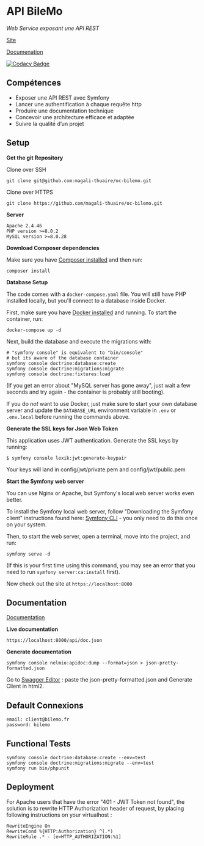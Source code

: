 # API BileMo
*Web Service exposant une API REST*

[Site](https://bilemo.magali.website)   

[Documenation](https://magali-thuaire.github.io/oc-bilemo/)

[![Codacy Badge](https://app.codacy.com/project/badge/Grade/6da11f24de9b463a817d88204aa11c84)](https://www.codacy.com/gh/magali-thuaire/oc-bilemo/dashboard?utm_source=github.com&amp;utm_medium=referral&amp;utm_content=magali-thuaire/oc-bilemo&amp;utm_campaign=Badge_Grade)

## Compétences

-	Exposer une API REST avec Symfony
-	Lancer une authentification à chaque requête http
-	Produire une documentation technique
-	Concevoir une architecture efficace et adaptée
-	Suivre la qualité́ d’un projet 

## Setup

**Get the git Repository**

Clone over SSH

```
git clone git@github.com:magali-thuaire/oc-bilemo.git
```

Clone over HTTPS

```
git clone https://github.com/magali-thuaire/oc-bilemo.git
```

**Server**

```
Apache 2.4.46
PHP version >=8.0.2
MySQL version >=8.0.28
```


**Download Composer dependencies**

Make sure you have [Composer installed](https://getcomposer.org/download/)
and then run:

```
composer install
```

**Database Setup**

The code comes with a `docker-compose.yaml` file.
You will still have PHP installed
locally, but you'll connect to a database inside Docker.

First, make sure you have [Docker installed](https://docs.docker.com/get-docker/)
and running. To start the container, run:

```
docker-compose up -d
```

Next, build the database and execute the migrations with:

```
# "symfony console" is equivalent to "bin/console"
# but its aware of the database container
symfony console doctrine:database:create
symfony console doctrine:migrations:migrate
symfony console doctrine:fixtures:load
```

(If you get an error about "MySQL server has gone away", just wait
a few seconds and try again - the container is probably still booting).

If you do *not* want to use Docker, just make sure to start your own
database server and update the `DATABASE_URL` environment variable in
`.env` or `.env.local` before running the commands above.

**Generate the SSL keys for Json Web Token**

This application uses JWT authentication.
Generate the SSL keys by running:

```
$ symfony console lexik:jwt:generate-keypair
```

Your keys will land in config/jwt/private.pem and config/jwt/public.pem

**Start the Symfony web server**

You can use Nginx or Apache, but Symfony's local web server
works even better.

To install the Symfony local web server, follow
"Downloading the Symfony client" instructions found
here: [Symfony CLI](https://symfony.com/download) - you only need to do this
once on your system.

Then, to start the web server, open a terminal, move into the
project, and run:

```
symfony serve -d
```

(If this is your first time using this command, you may see an
error that you need to run `symfony server:ca:install` first).

Now check out the site at `https://localhost:8000`

## Documentation

[Documentation](https://magali-thuaire.github.io/oc-bilemo)

**Live documentation**
```
https://localhost:8000/api/doc.json
```

**Generate documentation**
```
symfony console nelmio:apidoc:dump --format=json > json-pretty-formatted.json
```
Go to [Swagger Editor](https://editor-next.swagger.io/) : paste the json-pretty-formatted.json and Generate Client in html2.

## Default Connexions
```
email: client@bilemo.fr
password: bilemo
```

## Functional Tests

```
symfony console doctrine:database:create --env=test
symfony console doctrine:migrations:migrate --env=test
symfony run bin/phpunit 
```

## Deployment

For Apache users that have the error "401 - JWT Token not found", the solution is to rewrite HTTP Authorization header of request, by placing following instructions on your virtualhost :

```
RewriteEngine On
RewriteCond %{HTTP:Authorization} ^(.*)
RewriteRule .* - [e=HTTP_AUTHORIZATION:%1]
```
